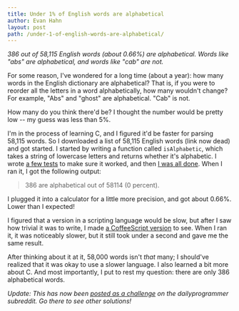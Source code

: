 ```yaml
---
title: Under 1% of English words are alphabetical
author: Evan Hahn
layout: post
path: /under-1-of-english-words-are-alphabetical/
---
```


_386 out of 58,115 English words (about 0.66%) are alphabetical. Words like "abs" are alphabetical, and words like "cab" are not._

For some reason, I've wondered for a long time (about a year): how many words in the English dictionary are alphabetical? That is, if you were to reorder all the letters in a word alphabetically, how many wouldn't change? For example, "Abs" and "ghost" are alphabetical. "Cab" is not.

How many do you think there'd be? I thought the number would be pretty low -- my guess was less than 5%.

I'm in the process of learning C, and I figured it'd be faster for parsing 58,115 words. So I downloaded a list of 58,115 English words (link now dead) and got started. I started by writing a function called `isAlphabetic`, which takes a string of lowercase letters and returns whether it's alphabetic. I wrote [a few tests](https://github.com/EvanHahn/Alphabetical-words/blob/2cd988e2dc5f4a56e68021f6c610d8f827c6c5de/alpha.c#L19) to make sure it worked, and then [I was all done](https://github.com/EvanHahn/Alphabetical-words/blob/master/alpha.c). When I ran it, I got the following output:

> 386 are alphabetical out of 58114 (0 percent).

I plugged it into a calculator for a little more precision, and got about 0.66%. Lower than I expected!

I figured that a version in a scripting language would be slow, but after I saw how trivial it was to write, I made [a CoffeeScript version](https://github.com/EvanHahn/Alphabetical-words/blob/master/alpha.coffee) to see. When I ran it, it was noticeably slower, but it still took under a second and gave me the same result.

After thinking about it at it, 58,000 words isn't _that_ many; I should've realized that it was okay to use a slower language. I also learned a bit more about C. And most importantly, I put to rest my question: there are only 386 alphabetical words.

_Update: This has now been [posted as a challenge][0] on the dailyprogrammer subreddit. Go there to see other solutions!_

[0]: https://www.reddit.com/r/dailyprogrammer/comments/101m7y/9172012_challenge_99_easy_words_with_letters_in/
